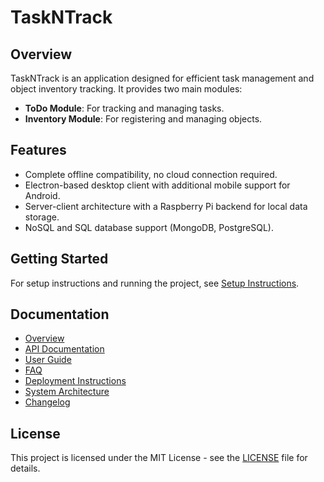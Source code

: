 # TaskNTrack

## Overview
TaskNTrack is an application designed for efficient task management and object inventory tracking. It provides two main modules:
- **ToDo Module**: For tracking and managing tasks.
- **Inventory Module**: For registering and managing objects.

## Features
- Complete offline compatibility, no cloud connection required.
- Electron-based desktop client with additional mobile support for Android.
- Server-client architecture with a Raspberry Pi backend for local data storage.
- NoSQL and SQL database support (MongoDB, PostgreSQL).

## Getting Started
For setup instructions and running the project, see [Setup Instructions](docs/setup.md).

## Documentation
- [Overview](docs/overview.md)
- [API Documentation](docs/api.md)
- [User Guide](docs/user_guide.md)
- [FAQ](docs/faq.md)
- [Deployment Instructions](docs/deployment.md)
- [System Architecture](docs/architecture.md)
- [Changelog](docs/changelog.md)

## License
This project is licensed under the MIT License - see the [LICENSE](LICENSE) file for details.

